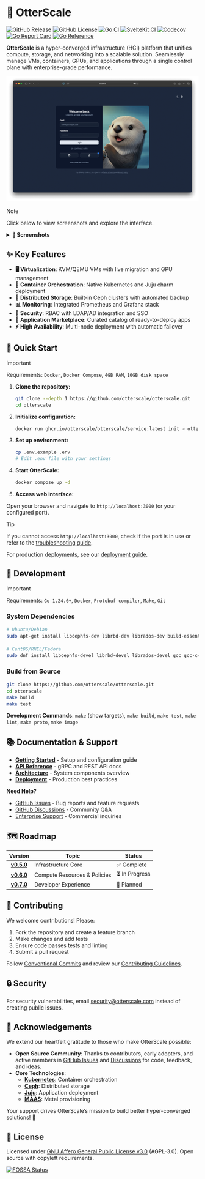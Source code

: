 # 🦦 OtterScale

[![GitHub Release](https://img.shields.io/github/v/release/otterscale/otterscale?logo=github)](https://github.com/otterscale/otterscale/releases)
[![GitHub License](https://img.shields.io/github/license/otterscale/otterscale?logo=github)](https://opensource.org/license/agpl-v3)
[![Go CI](https://github.com/otterscale/otterscale/actions/workflows/ci-go.yml/badge.svg)](https://github.com/otterscale/otterscale/actions/workflows/ci-go.yml)
[![SvelteKit CI](https://github.com/otterscale/otterscale/actions/workflows/ci-sveltekit.yml/badge.svg)](https://github.com/otterscale/otterscale/actions/workflows/ci-sveltekit.yml)
[![Codecov](https://codecov.io/gh/otterscale/otterscale/graph/badge.svg?token=I7R0YEMXER)](https://codecov.io/gh/otterscale/otterscale)
[![Go Report Card](https://goreportcard.com/badge/github.com/otterscale/otterscale)](https://goreportcard.com/report/github.com/otterscale/otterscale)
[![Go Reference](https://pkg.go.dev/badge/github.com/otterscale/otterscale.svg)](https://pkg.go.dev/github.com/otterscale/otterscale)

**OtterScale** is a hyper-converged infrastructure (HCI) platform that unifies compute, storage, and networking into a scalable solution. Seamlessly manage VMs, containers, GPUs, and applications through a single control plane with enterprise-grade performance.

![Login](/assets/screenshot-login.png)

> [!NOTE]
> Click below to view screenshots and explore the interface.

<details>
  <summary><b>📸 Screenshots</b></summary>

|                                                     Home                                                      |                                                 Scope Selector                                                 |
| :-----------------------------------------------------------------------------------------------------------: | :------------------------------------------------------------------------------------------------------------: |
|                   ![Home](https://otterscale.github.io/img/screenshot/screenshot-home.jpeg)                   |         ![Scope Selector](https://otterscale.github.io/img/screenshot/screenshot-scope-selector.jpeg)          |
|                                               **Create Scope**                                                |                                           **Create Scope Settings**                                            |
|         ![Create Scope 1](https://otterscale.github.io/img/screenshot/screenshot-scope-create-1.jpeg)         |         ![Create Scope 2](https://otterscale.github.io/img/screenshot/screenshot-scope-create-2.jpeg)          |
|                                              **Scope Settings**                                               |                                             **Application Store**                                              |
|         ![Scope Settings](https://otterscale.github.io/img/screenshot/screenshot-scope-settings.jpeg)         | ![Application Store](https://otterscale.github.io/img/screenshot/screenshot-application-management-store.jpeg) |
|                                                 **Machines**                                                  |                                               **Machines Dark**                                                |
|               ![Machines](https://otterscale.github.io/img/screenshot/screenshot-machines.jpeg)               |          ![Machines Dark](https://otterscale.github.io/img/screenshot/screenshot-machines-dark.jpeg)           |
|                                                  **Storage**                                                  |                                                 **Networking**                                                 |
|                ![Storage](https://otterscale.github.io/img/screenshot/screenshot-storage.jpeg)                |             ![Networking](https://otterscale.github.io/img/screenshot/screenshot-networking.jpeg)              |
|                                          **Application Management**                                           |                                           **Application Workloads**                                            |
| ![Application Management](https://otterscale.github.io/img/screenshot/screenshot-application-management.jpeg) |   ![Workloads](https://otterscale.github.io/img/screenshot/screenshot-application-management-workloads.jpeg)   |

</details>

## ✨ Key Features

- **🖥️ Virtualization**: KVM/QEMU VMs with live migration and GPU management
- **🐳 Container Orchestration**: Native Kubernetes and Juju charm deployment
- **💾 Distributed Storage**: Built-in Ceph clusters with automated backup
- **📊 Monitoring**: Integrated Prometheus and Grafana stack
- **🔐 Security**: RBAC with LDAP/AD integration and SSO
- **🛒 Application Marketplace**: Curated catalog of ready-to-deploy apps
- **⚡ High Availability**: Multi-node deployment with automatic failover

## 🚀 Quick Start

> [!IMPORTANT]
> Requirements: `Docker`, `Docker Compose`, `4GB RAM`, `10GB disk space`

1. **Clone the repository:**

   ```sh
   git clone --depth 1 https://github.com/otterscale/otterscale.git
   cd otterscale
   ```

2. **Initialize configuration:**

   ```sh
   docker run ghcr.io/otterscale/otterscale/service:latest init > otterscale.yaml
   ```

3. **Set up environment:**

   ```sh
   cp .env.example .env
   # Edit .env file with your settings
   ```

4. **Start OtterScale:**

   ```sh
   docker compose up -d
   ```

5. **Access web interface:**

Open your browser and navigate to `http://localhost:3000` (or your configured port).

> [!TIP]
> If you cannot access `http://localhost:3000`, check if the port is in use or refer to the [troubleshooting guide](/docs/troubleshooting.md).

For production deployments, see our [deployment guide](/docs/deployment.md).

## 🔧 Development

> [!IMPORTANT]
> Requirements: `Go 1.24.6+`, `Docker`, `Protobuf compiler`, `Make`, `Git`

### System Dependencies

```bash
# Ubuntu/Debian
sudo apt-get install libcephfs-dev librbd-dev librados-dev build-essential

# CentOS/RHEL/Fedora
sudo dnf install libcephfs-devel librbd-devel librados-devel gcc gcc-c++ make
```

### Build from Source

```bash
git clone https://github.com/otterscale/otterscale.git
cd otterscale
make build
make test
```

**Development Commands**: `make` (show targets), `make build`, `make test`, `make lint`, `make proto`, `make image`

## 📚 Documentation & Support

- **[Getting Started](https://otterscale.github.io/getting-started)** - Setup and configuration guide
- **[API Reference](https://otterscale.github.io/api)** - gRPC and REST API docs
- **[Architecture](https://otterscale.github.io/architecture)** - System components overview
- **[Deployment](https://otterscale.github.io/deployment)** - Production best practices

**Need Help?**

- [GitHub Issues](https://github.com/otterscale/otterscale/issues) - Bug reports and feature requests
- [GitHub Discussions](https://github.com/otterscale/otterscale/discussions) - Community Q&A
- [Enterprise Support](mailto:support@otterscale.com) - Commercial inquiries

## 🗺️ Roadmap

|                              Version                               | Topic                        | Status         |
| :----------------------------------------------------------------: | ---------------------------- | -------------- |
| **[v0.5.0](https://github.com/otterscale/otterscale/milestone/1)** | Infrastructure Core          | ✅ Complete    |
| **[v0.6.0](https://github.com/otterscale/otterscale/milestone/2)** | Compute Resources & Policies | ⏳ In Progress |
| **[v0.7.0](https://github.com/otterscale/otterscale/milestone/3)** | Developer Experience         | 📅 Planned     |

## 🤝 Contributing

We welcome contributions! Please:

1. Fork the repository and create a feature branch
2. Make changes and add tests
3. Ensure code passes tests and linting
4. Submit a pull request

Follow [Conventional Commits](https://www.conventionalcommits.org/) and review our [Contributing Guidelines](CONTRIBUTING.md).

## 🔒 Security

For security vulnerabilities, email [security@otterscale.com](mailto:security@otterscale.com) instead of creating public issues.

## 🙏 Acknowledgements

We extend our heartfelt gratitude to those who make OtterScale possible:

- **Open Source Community**: Thanks to contributors, early adopters, and active members in [GitHub Issues](https://github.com/otterscale/otterscale/issues) and [Discussions](https://github.com/otterscale/otterscale/discussions) for code, feedback, and ideas.
- **Core Technologies**:
  - **[Kubernetes](https://kubernetes.io/)**: Container orchestration
  - **[Ceph](https://ceph.io/)**: Distributed storage
  - **[Juju](https://juju.is/)**: Application deployment
  - **[MAAS](https://maas.io/)**: Metal provisioning

Your support drives OtterScale’s mission to build better hyper-converged solutions! 🌟

## 📄 License

Licensed under [GNU Affero General Public License v3.0](LICENSE) (AGPL-3.0). Open source with copyleft requirements.

[![FOSSA Status](https://app.fossa.com/api/projects/git%2Bgithub.com%2Fotterscale%2Fotterscale.svg?type=large&issueType=license)](https://app.fossa.com/projects/git%2Bgithub.com%2Fotterscale%2Fotterscale?ref=badge_large&issueType=license)
